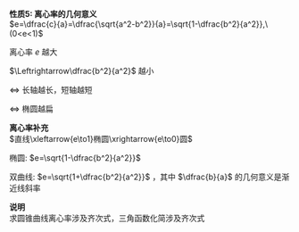 **性质5: 离心率的几何意义**  
$e=\dfrac{c}{a}=\dfrac{\sqrt{a^2-b^2}}{a}=\sqrt{1-\dfrac{b^2}{a^2}},\ (0<e<1)$  
  
离心率 $e$ 越大  
  
$\Leftrightarrow\dfrac{b^2}{a^2}$ 越小  
  
$\Leftrightarrow$ 长轴越长，短轴越短  
  
$\Leftrightarrow$ 椭圆越扁  
  
**离心率补充**  
$直线\xleftarrow{e\to1}椭圆\xrightarrow{e\to0}圆$  
  
椭圆: $e=\sqrt{1-\dfrac{b^2}{a^2}}$  
  
双曲线: $e=\sqrt{1+\dfrac{b^2}{a^2}}$ ，其中 $\dfrac{b}{a}$ 的几何意义是渐近线斜率  
  
**说明**  
求圆锥曲线离心率涉及齐次式，三角函数化简涉及齐次式  
